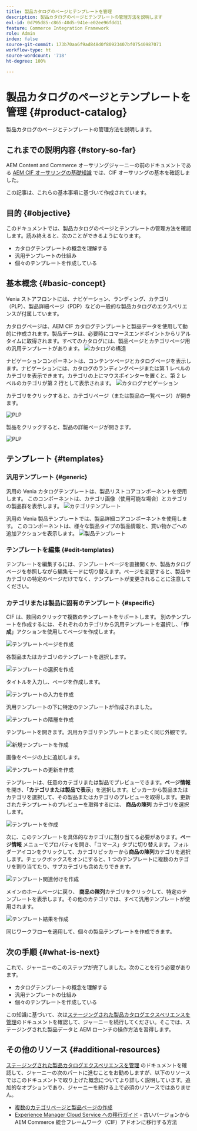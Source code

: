 ```yaml
---
title: 製品カタログのページとテンプレートを管理
description: 製品カタログのページとテンプレートの管理方法を説明します
exl-id: 0d795d85-c865-40d5-941e-e02ee96fdd11
feature: Commerce Integration Framework
role: Admin
index: false
source-git-commit: 173b70aa6f9ad848d0f80923407bf07540987071
workflow-type: ht
source-wordcount: '718'
ht-degree: 100%

---
```


# 製品カタログのページとテンプレートを管理 {#product-catalog}

製品カタログのページとテンプレートの管理方法を説明します。

## これまでの説明内容 {#story-so-far}

AEM Content and Commerce オーサリングジャーニーの前のドキュメントである [AEM CIF オーサリングの基礎知識](getting-started.md) では、CIF オーサリングの基本を確認しました。

この記事は、これらの基本事項に基づいて作成されています。

## 目的 {#objective}

このドキュメントでは、製品カタログのページとテンプレートの管理方法を確認します。読み終えると、次のことができるようになります。

* カタログテンプレートの概念を理解する
* 汎用テンプレートの仕組み
* 個々のテンプレートを作成している

## 基本概念 {#basic-concept}

Venia ストアフロントには、ナビゲーション、ランディング、カテゴリ（PLP）、製品詳細ページ（PDP）などの一般的な製品カタログのエクスペリエンスが付属しています。

カタログページは、AEM CIF カタログテンプレートと製品データを使用して動的に作成されます。製品データは、必要時にコマースエンドポイントからリアルタイムに取得されます。すべてのカタログには、製品ページとカテゴリページ用の汎用テンプレートがあります。
![カタログの構造](assets/catalog-structure.png)

ナビゲーションコンポーネントは、コンテンツページとカタログページを表示します。ナビゲーションには、カタログのランディングページまたは第 1 レベルのカテゴリを表示できます。カテゴリの上にマウスポインターを置くと、第 2 レベルのカテゴリが第 2 行として表示されます。
![カタログナビゲーション](assets/catalog-navigation.png)

カテゴリをクリックすると、カテゴリページ（または製品の一覧ページ）が開きます。

![PLP](assets/catalog-plp.png)

製品をクリックすると、製品の詳細ページが開きます。

![PLP](assets/catalog-pdp.png)

## テンプレート {#templates}

### 汎用テンプレート {#generic}

汎用の Venia カタログテンプレートは、製品リストコアコンポーネントを使用します。 このコンポーネントは、カテゴリ画像（使用可能な場合）とカテゴリの製品群を表示します。
![カテゴリテンプレート](assets/category-template.png)

汎用の Venia 製品テンプレートでは、製品詳細コアコンポーネントを使用します。 このコンポーネントは、様々な製品タイプの製品情報と、買い物かごへの追加アクションを表示します。
![製品テンプレート](assets/product-template.png)

### テンプレートを編集 {#edit-templates}

テンプレートを編集するには、テンプレートページを直接開くか、製品カタログページを参照しながら編集モードに切り替えます。ページを変更すると、製品やカテゴリの特定のページだけでなく、テンプレートが変更されることに注意してください。

### カテゴリまたは製品に固有のテンプレート {#specific}

CIF は、数回のクリックで複数のテンプレートをサポートします。 別のテンプレートを作成するには、それぞれのカテゴリから汎用テンプレートを選択し、「**作成**」アクションを使用してページを作成します。

![テンプレートページを作成](assets/create-template-page.png)

各製品またはカテゴリのテンプレートを選択します。

![テンプレートの選択を作成](assets/create-template-select.png)

タイトルを入力し、ページを作成します。

![テンプレートの入力を作成](assets/create-template-enter.png)

汎用テンプレートの下に特定のテンプレートが作成されました。

![テンプレートの階層を作成](assets/create-template-hierachry.png)

テンプレートを開きます。汎用カテゴリテンプレートとまったく同じ外観です。

![新規テンプレートを作成](assets/create-template-new.png)

画像をページの上に追加します。

![テンプレートの更新を作成](assets/create-template-update.png)

テンプレートは、任意のカテゴリまたは製品でプレビューできます。**ページ情報** を開き、「**カテゴリまたは製品で表示**」を選択します。ピッカーから製品またはカテゴリを選択して、その製品またはカテゴリのプレビューを取得します。更新されたテンプレートのプレビューを取得するには、 **商品の陳列** カテゴリを選択します。

![テンプレートを作成](assets/create-template-picker.png)

次に、このテンプレートを具体的なカテゴリに割り当てる必要があります。**ページ情報** メニューでプロパティを開き、「コマース」タブに切り替えます。フォルダーアイコンをクリックして、カテゴリピッカーから&#x200B;**商品の陳列**&#x200B;カテゴリを選択します。チェックボックスをオンにすると、1 つのテンプレートに複数のカテゴリを割り当てたり、サブカテゴリも含めたりできます。

![テンプレート関連付けを作成](assets/create-template-associate.png)

メインのホームページに戻り、 **商品の陳列**&#x200B;カテゴリをクリックして、特定のテンプレートを表示します。その他のカテゴリでは、すべて汎用テンプレートが使用されます。

![テンプレート結果を作成](assets/create-template-result.png)

同じワークフローを適用して、個々の製品テンプレートを作成できます。

## 次の手順 {#what-is-next}

これで、ジャーニーのこのステップが完了しました。次のことを行う必要があります。

* カタログテンプレートの概念を理解する
* 汎用テンプレートの仕組み
* 個々のテンプレートを作成している

この知識に基づいて、次は[ステージングされた製品カタログエクスペリエンスを管理](staged-catalog.md)のドキュメントを確認して、ジャーニーを続行してください。そこでは、ステージングされた製品データと AEM ローンチの操作方法を習得します。

## その他のリソース {#additional-resources}

[ステージングされた製品カタログエクスペリエンスを管理](staged-catalog.md) のドキュメントを確認して、ジャーニーの次のパートに進むことをお勧めしますが、以下のリソースではこのドキュメントで取り上げた概念についてより詳しく説明しています。追加的なオプションであり、ジャーニーを続ける上で必須のリソースではありません。

* [複数のカテゴリページと製品ページの作成](/help/commerce-cloud/authoring/multi-template-usage.md)
* [Experience Manager Cloud Service への移行ガイド](/help/commerce-cloud/migration.md) - 古いバージョンから AEM Commerce 統合フレームワーク（CIF）アドオンに移行する方法
